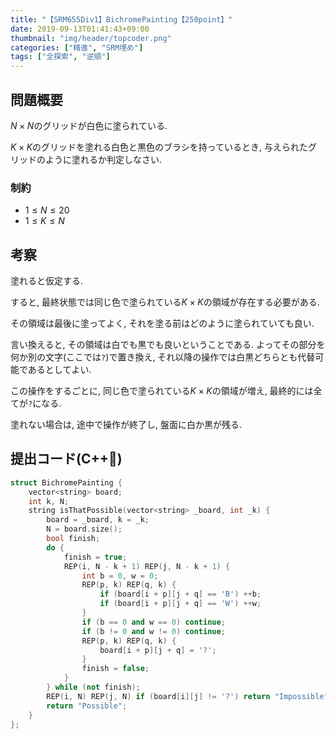 ```yaml
---
title: "【SRM655Div1】BichromePainting【250point】"
date: 2019-09-13T01:41:43+09:00
thumbnail: "img/header/topcoder.png"
categories: ["精進", "SRM埋め"]
tags: ["全探索", "逆順"]
---
```


## 問題概要

$N \times N$のグリッドが白色に塗られている.

$K \times K$のグリッドを塗れる白色と黒色のブラシを持っているとき, 与えられたグリッドのように塗れるか判定しなさい.

### 制約

- $1 \leq N \leq 20$
- $1 \leq K \leq N$

## 考察

塗れると仮定する.

すると, 最終状態では同じ色で塗られている$K \times K$の領域が存在する必要がある.

その領域は最後に塗ってよく, それを塗る前はどのように塗られていても良い.

言い換えると, その領域は白でも黒でも良いということである. よってその部分を何か別の文字(ここでは`?`)で置き換え, それ以降の操作では白黒どちらとも代替可能であるとしてよい.

この操作をするごとに, 同じ色で塗られている$K \times K$の領域が増え, 最終的には全てが`?`になる.

塗れない場合は, 途中で操作が終了し, 盤面に白か黒が残る.

## 提出コード(C++:high_brightness:)

```cpp
struct BichromePainting {
    vector<string> board;
    int k, N;
    string isThatPossible(vector<string> _board, int _k) {
        board = _board, k = _k;
        N = board.size();
        bool finish;
        do {
            finish = true;
            REP(i, N - k + 1) REP(j, N - k + 1) {
                int b = 0, w = 0;
                REP(p, k) REP(q, k) {
                    if (board[i + p][j + q] == 'B') ++b;
                    if (board[i + p][j + q] == 'W') ++w;
                }
                if (b == 0 and w == 0) continue;
                if (b != 0 and w != 0) continue;
                REP(p, k) REP(q, k) {
                    board[i + p][j + q] = '?';
                }
                finish = false;
            }
        } while (not finish);
        REP(i, N) REP(j, N) if (board[i][j] != '?') return "Impossible";
        return "Possible";
    }
};
```
